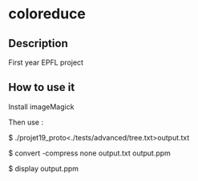 # coloreduce

## Description

First year EPFL project

## How to use it

Install imageMagick

Then use :

$ ./projet19_proto<./tests/advanced/tree.txt>output.txt

$ convert -compress none output.txt output.ppm

$ display output.ppm